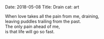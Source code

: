 Date: 2018-05-08
Title: Drain
cat: art

When love takes all the pain from me, draining,  
leaving puddles trailing from the past.  
The only pain ahead of me,  
is that life will go so fast.
